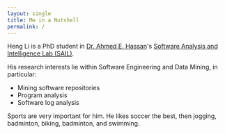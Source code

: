 ```yaml
---
layout: single
title: Me in a Nutshell
permalink: /
---
```


Heng Li is a PhD student in [Dr. Ahmed E. Hassan](http://research.cs.queensu.ca/~ahmed/home/)'s [Software Analysis and Intelligence Lab (SAIL)](http://sail.cs.queensu.ca/).

His research interests lie within Software Engineering and Data Mining, in particular:


- Mining software repositories
- Program analysis
- Software log analysis

Sports are very important for him. He likes soccer the best, then jogging, badminton, biking, badminton, and swimming.